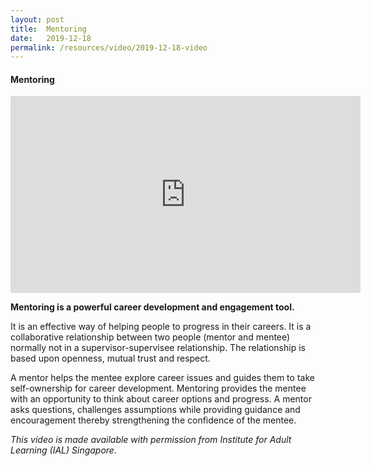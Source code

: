 ```yaml
---
layout: post
title:  Mentoring
date:   2019-12-18
permalink: /resources/video/2019-12-18-video
---
```





#### Mentoring

<div class="bp-youtube">
<iframe width="560" height="315" src="https://www.youtube.com/embed/awTTeE-YDzs" frameborder="0" allow="accelerometer; autoplay; encrypted-media; gyroscope; picture-in-picture" allowfullscreen></iframe>
</div>

**Mentoring is a powerful career development and engagement tool.**

It is an effective way of helping people to progress in their careers. It is a collaborative relationship between two people (mentor and mentee) normally not in a supervisor-supervisee relationship. The relationship is based upon openness, mutual trust and respect. 

A mentor helps the mentee explore career issues and guides them to take self-ownership for career development. Mentoring provides the mentee with an opportunity to think about career options and progress. A mentor asks questions, challenges assumptions while providing guidance and encouragement thereby strengthening the confidence of the mentee.

*This video is made available with permission from Institute for Adult Learning (IAL) Singapore.*
